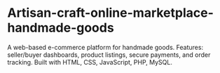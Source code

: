 # Artisan-craft-online-marketplace-handmade-goods
A web-based e-commerce platform for handmade goods. Features: seller/buyer dashboards, product listings, secure payments, and order tracking. Built with HTML, CSS, JavaScript, PHP, MySQL.

